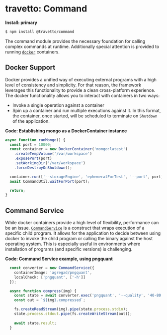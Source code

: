 travetto: Command
===

**Install: primary**
```bash
$ npm install @travetto/command
```

The command module provides the necessary foundation for calling complex commands at runtime. Additionally special attention is provided to running [`docker`](https://www.docker.com/community-edition) containers.

## Docker Support
Docker provides a unified way of executing external programs with a high level of consistency and simplicity.  For that reason, the framework leverages this functionality to provide a clean cross-platform experience.  The docker functionality allows you to interact with containers in two ways:
* Invoke a single operation against a container
* Spin up a container and run multiple executions against it.  In this format, the container, once started, will be scheduled to terminate on ```Shutdown``` of the application. 

**Code: Establishing mongo as a DockerContainer instance**
```typescript
async function runMongo() {
  const port = 10000;
  const container = new DockerContainer('mongo:latest')
    .createTempVolume('/var/workspace')
    .exposePort(port)
    .setWorkingDir('/var/workspace')
    .forceDestroyOnShutdown();

  container.run(['--storageEngine', 'ephemeralForTest', '--port', port]);
  await CommandUtil.waitForPort(port);

  return;
}
```

## Command Service
While docker containers provide a high level of flexibility, performance can be an issue.  [```CommandService```](./src/command.ts) is a construct that wraps execution of a specific child program.  It allows for the application to decide between using docker to invoke the child program or calling the binary against the host operating system.  This is especially useful in environments where installation of programs (and specific versions) is challenging.

**Code: Command Service example, using pngquant**
```typescript
  const converter = new CommandService({
    containerImage: 'agregad/pngquant',
    localCheck: ['pngquant', ['-h']]
  });

  async function compress(img) {
    const state = await converter.exec('pngquant', '--quality', '40-80', '--speed 1', '--force', '-');
    const out = `${img}.compressed`;

    fs.createReadStream(img).pipe(state.process.stdin);
    state.process.stdout.pipe(fs.createWriteStream(out));
    
    await state.result;
  }
```